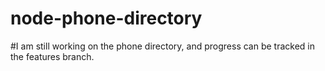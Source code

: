 # node-phone-directory

#I am still working on the phone directory, and progress can be tracked in the features branch.
